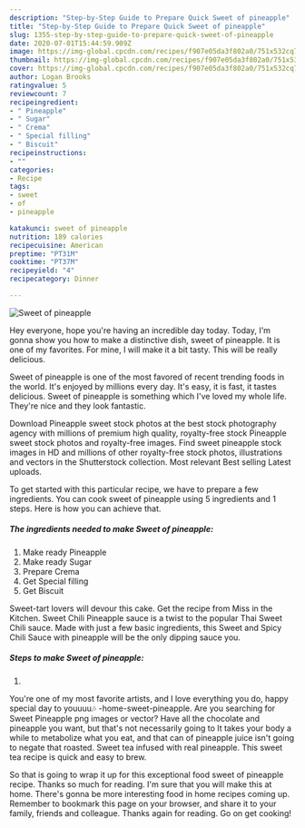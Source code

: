 ```yaml
---
description: "Step-by-Step Guide to Prepare Quick Sweet of pineapple"
title: "Step-by-Step Guide to Prepare Quick Sweet of pineapple"
slug: 1355-step-by-step-guide-to-prepare-quick-sweet-of-pineapple
date: 2020-07-01T15:44:59.909Z
image: https://img-global.cpcdn.com/recipes/f907e05da3f802a0/751x532cq70/sweet-of-pineapple-recipe-main-photo.jpg
thumbnail: https://img-global.cpcdn.com/recipes/f907e05da3f802a0/751x532cq70/sweet-of-pineapple-recipe-main-photo.jpg
cover: https://img-global.cpcdn.com/recipes/f907e05da3f802a0/751x532cq70/sweet-of-pineapple-recipe-main-photo.jpg
author: Logan Brooks
ratingvalue: 5
reviewcount: 7
recipeingredient:
- " Pineapple"
- " Sugar"
- " Crema"
- " Special filling"
- " Biscuit"
recipeinstructions:
- ""
categories:
- Recipe
tags:
- sweet
- of
- pineapple

katakunci: sweet of pineapple 
nutrition: 189 calories
recipecuisine: American
preptime: "PT31M"
cooktime: "PT37M"
recipeyield: "4"
recipecategory: Dinner

---
```



![Sweet of pineapple](https://img-global.cpcdn.com/recipes/f907e05da3f802a0/751x532cq70/sweet-of-pineapple-recipe-main-photo.jpg)

Hey everyone, hope you're having an incredible day today. Today, I'm gonna show you how to make a distinctive dish, sweet of pineapple. It is one of my favorites. For mine, I will make it a bit tasty. This will be really delicious.

Sweet of pineapple is one of the most favored of recent trending foods in the world. It's enjoyed by millions every day. It's easy, it is fast, it tastes delicious. Sweet of pineapple is something which I've loved my whole life. They're nice and they look fantastic.

Download Pineapple sweet stock photos at the best stock photography agency with millions of premium high quality, royalty-free stock Pineapple sweet stock photos and royalty-free images. Find sweet pineapple stock images in HD and millions of other royalty-free stock photos, illustrations and vectors in the Shutterstock collection. Most relevant Best selling Latest uploads.


To get started with this particular recipe, we have to prepare a few ingredients. You can cook sweet of pineapple using 5 ingredients and 1 steps. Here is how you can achieve that.

<!--inarticleads1-->

##### The ingredients needed to make Sweet of pineapple:

1. Make ready  Pineapple
1. Make ready  Sugar
1. Prepare  Crema
1. Get  Special filling
1. Get  Biscuit


Sweet-tart lovers will devour this cake. Get the recipe from Miss in the Kitchen. Sweet Chili Pineapple sauce is a twist to the popular Thai Sweet Chili sauce. Made with just a few basic ingredients, this Sweet and Spicy Chili Sauce with pineapple will be the only dipping sauce you. 

<!--inarticleads2-->

##### Steps to make Sweet of pineapple:

1. 


You&#39;re one of my most favorite artists, and I love everything you do, happy special day to youuuu🎶 -home-sweet-pineapple. Are you searching for Sweet Pineapple png images or vector? Have all the chocolate and pineapple you want, but that&#39;s not necessarily going to It takes your body a while to metabolize what you eat, and that can of pineapple juice isn&#39;t going to negate that roasted. Sweet tea infused with real pineapple. This sweet tea recipe is quick and easy to brew. 

So that is going to wrap it up for this exceptional food sweet of pineapple recipe. Thanks so much for reading. I'm sure that you will make this at home. There's gonna be more interesting food in home recipes coming up. Remember to bookmark this page on your browser, and share it to your family, friends and colleague. Thanks again for reading. Go on get cooking!
